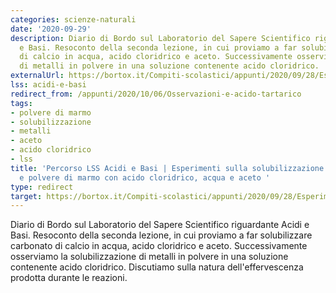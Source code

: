 ```yaml
---
categories: scienze-naturali
date: '2020-09-29'
description: Diario di Bordo sul Laboratorio del Sapere Scientifico riguardante Acidi
  e Basi. Resoconto della seconda lezione, in cui proviamo a far solubilizzare carbonato
  di calcio in acqua, acido cloridrico e aceto. Successivamente osserviamo la solubilizzazione
  di metalli in polvere in una soluzione contenente acido cloridrico.
externalUrl: https://bortox.it/Compiti-scolastici/appunti/2020/09/28/Esperimenti-solubilizzazione-con-acidi.html
lss: acidi-e-basi
redirect_from: /appunti/2020/10/06/Osservazioni-e-acido-tartarico
tags:
- polvere di marmo
- solubilizzazione
- metalli
- aceto
- acido cloridrico
- lss
title: 'Percorso LSS Acidi e Basi | Esperimenti sulla solubilizzazione di metalli
  e polvere di marmo con acido cloridrico, acqua e aceto '
type: redirect
target: https://bortox.it/Compiti-scolastici/appunti/2020/09/28/Esperimenti-solubilizzazione-con-acidi.html
---
```


Diario di Bordo sul Laboratorio del Sapere Scientifico riguardante Acidi
  e Basi. Resoconto della seconda lezione, in cui proviamo a far solubilizzare carbonato
  di calcio in acqua, acido cloridrico e aceto. Successivamente osserviamo la solubilizzazione
  di metalli in polvere in una soluzione contenente acido cloridrico. Discutiamo sulla natura dell'effervescenza prodotta durante le reazioni.
